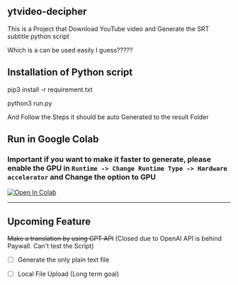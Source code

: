 ## ytvideo-decipher


This is a Project that Download YouTube video and Generate the SRT subtitle python script

Which is a can be used easily I guess?????



## Installation of Python script

pip3 install -r requirement.txt

python3 run.py

And Follow the Steps it should be auto Generated to the result Folder


## Run in Google Colab

### Important if you want to make it faster to generate, please enable the GPU in `Runtime -> Change Runtime Type -> Hardware accelerator` and Change the option to GPU

 [![Open In Colab](https://colab.research.google.com/assets/colab-badge.svg)](https://colab.research.google.com/github/blusewill/ytvideo-decipher/blob/master/ytvideo_decipher.ipynb)

 ---

 ## Upcoming Feature

~~Make a translation by using GPT API~~ (Closed due to OpenAI API is behind Paywall. Can't test the Script)
 
- [ ] Generate the only plain text file
 
- [ ] Local File Upload (Long term goal)
